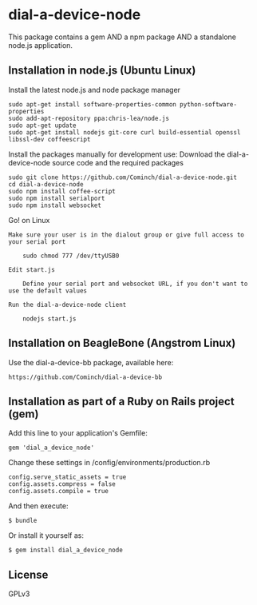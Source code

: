 dial-a-device-node
==================

This package contains a gem AND a npm package AND a standalone node.js application.

## Installation in node.js (Ubuntu Linux)

Install the latest node.js and node package manager

	sudo apt-get install software-properties-common python-software-properties
	sudo add-apt-repository ppa:chris-lea/node.js
	sudo apt-get update
	sudo apt-get install nodejs git-core curl build-essential openssl libssl-dev coffeescript

Install the packages manually for development use: Download the dial-a-device-node source code and the required packages

	sudo git clone https://github.com/Cominch/dial-a-device-node.git
	cd dial-a-device-node
	sudo npm install coffee-script
	sudo npm install serialport
	sudo npm install websocket

Go! on Linux

	Make sure your user is in the dialout group or give full access to your serial port

		sudo chmod 777 /dev/ttyUSB0

	Edit start.js

		Define your serial port and websocket URL, if you don't want to use the default values

	Run the dial-a-device-node client

		nodejs start.js

## Installation on BeagleBone (Angstrom Linux)

Use the dial-a-device-bb package, available here:

	https://github.com/Cominch/dial-a-device-bb

## Installation as part of a Ruby on Rails project (gem)

Add this line to your application's Gemfile:

    gem 'dial_a_device_node'

Change these settings in /config/environments/production.rb

    config.serve_static_assets = true
    config.assets.compress = false
    config.assets.compile = true

And then execute:

    $ bundle

Or install it yourself as:

    $ gem install dial_a_device_node


## License

GPLv3
